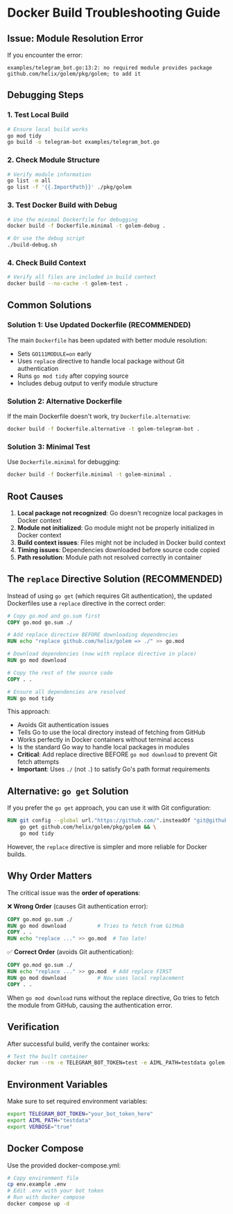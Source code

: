 # Docker Build Troubleshooting Guide

## Issue: Module Resolution Error

If you encounter the error:
```
examples/telegram_bot.go:13:2: no required module provides package github.com/helix/golem/pkg/golem; to add it
```

## Debugging Steps

### 1. Test Local Build
```bash
# Ensure local build works
go mod tidy
go build -o telegram-bot examples/telegram_bot.go
```

### 2. Check Module Structure
```bash
# Verify module information
go list -m all
go list -f '{{.ImportPath}}' ./pkg/golem
```

### 3. Test Docker Build with Debug
```bash
# Use the minimal Dockerfile for debugging
docker build -f Dockerfile.minimal -t golem-debug .

# Or use the debug script
./build-debug.sh
```

### 4. Check Build Context
```bash
# Verify all files are included in build context
docker build --no-cache -t golem-test .
```

## Common Solutions

### Solution 1: Use Updated Dockerfile (RECOMMENDED)
The main `Dockerfile` has been updated with better module resolution:
- Sets `GO111MODULE=on` early
- Uses `replace` directive to handle local package without Git authentication
- Runs `go mod tidy` after copying source
- Includes debug output to verify module structure

### Solution 2: Alternative Dockerfile
If the main Dockerfile doesn't work, try `Dockerfile.alternative`:
```bash
docker build -f Dockerfile.alternative -t golem-telegram-bot .
```

### Solution 3: Minimal Test
Use `Dockerfile.minimal` for debugging:
```bash
docker build -f Dockerfile.minimal -t golem-minimal .
```

## Root Causes

1. **Local package not recognized**: Go doesn't recognize local packages in Docker context
2. **Module not initialized**: Go module might not be properly initialized in Docker context
3. **Build context issues**: Files might not be included in Docker build context
4. **Timing issues**: Dependencies downloaded before source code copied
5. **Path resolution**: Module path not resolved correctly in container

## The `replace` Directive Solution (RECOMMENDED)

Instead of using `go get` (which requires Git authentication), the updated Dockerfiles use a `replace` directive in the correct order:

```dockerfile
# Copy go.mod and go.sum first
COPY go.mod go.sum ./

# Add replace directive BEFORE downloading dependencies
RUN echo "replace github.com/helix/golem => ./" >> go.mod

# Download dependencies (now with replace directive in place)
RUN go mod download

# Copy the rest of the source code
COPY . .

# Ensure all dependencies are resolved
RUN go mod tidy
```

This approach:
- Avoids Git authentication issues
- Tells Go to use the local directory instead of fetching from GitHub
- Works perfectly in Docker containers without terminal access
- Is the standard Go way to handle local packages in modules
- **Critical**: Add replace directive BEFORE `go mod download` to prevent Git fetch attempts
- **Important**: Uses `./` (not `.`) to satisfy Go's path format requirements

## Alternative: `go get` Solution

If you prefer the `go get` approach, you can use it with Git configuration:

```dockerfile
RUN git config --global url."https://github.com/".insteadOf "git@github.com:" && \
    go get github.com/helix/golem/pkg/golem && \
    go mod tidy
```

However, the `replace` directive is simpler and more reliable for Docker builds.

## Why Order Matters

The critical issue was the **order of operations**:

❌ **Wrong Order** (causes Git authentication error):
```dockerfile
COPY go.mod go.sum ./
RUN go mod download          # Tries to fetch from GitHub
COPY . .
RUN echo "replace ..." >> go.mod  # Too late!
```

✅ **Correct Order** (avoids Git authentication):
```dockerfile
COPY go.mod go.sum ./
RUN echo "replace ..." >> go.mod  # Add replace FIRST
RUN go mod download          # Now uses local replacement
COPY . .
```

When `go mod download` runs without the replace directive, Go tries to fetch the module from GitHub, causing the authentication error.

## Verification

After successful build, verify the container works:
```bash
# Test the built container
docker run --rm -e TELEGRAM_BOT_TOKEN=test -e AIML_PATH=testdata golem-telegram-bot
```

## Environment Variables

Make sure to set required environment variables:
```bash
export TELEGRAM_BOT_TOKEN="your_bot_token_here"
export AIML_PATH="testdata"
export VERBOSE="true"
```

## Docker Compose

Use the provided docker-compose.yml:
```bash
# Copy environment file
cp env.example .env
# Edit .env with your bot token
# Run with docker compose
docker compose up -d
```
